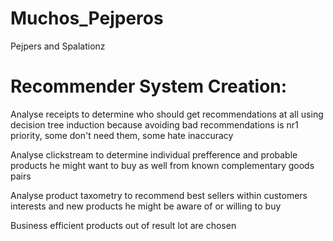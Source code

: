 # Muchos_Pejperos
Pejpers and Spalationz

Recommender System Creation: 
=============================================================

Analyse receipts to determine who should get recommendations at all using decision tree induction because avoiding bad recommendations is nr1 priority, some don't need them, some hate inaccuracy 

Analyse clickstream to determine individual prefference and probable products he might want to buy as well from known complementary goods pairs 

Analyse product taxometry to recommend best sellers within customers interests and new products he might be aware of or willing to buy 

Business efficient products out of result lot are chosen
